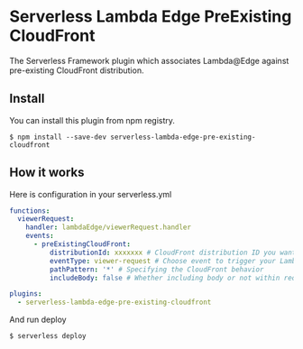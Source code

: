 # Serverless Lambda Edge PreExisting CloudFront
The Serverless Framework plugin which associates Lambda@Edge against pre-existing CloudFront distribution.

## Install

You can install this plugin from npm registry.

```shell
$ npm install --save-dev serverless-lambda-edge-pre-existing-cloudfront
```

## How it works

Here is configuration in your serverless.yml

```yaml
functions:
  viewerRequest:
    handler: lambdaEdge/viewerRequest.handler
    events:
      - preExistingCloudFront:
          distributionId: xxxxxxx # CloudFront distribution ID you want to associate
          eventType: viewer-request # Choose event to trigger your Lambda function, which are `viewer-request`, `origin-request`, `origin-response` or `viewer-response`
          pathPattern: '*' # Specifying the CloudFront behavior
          includeBody: false # Whether including body or not within request

plugins:
  - serverless-lambda-edge-pre-existing-cloudfront
```

And run deploy
```
$ serverless deploy
```